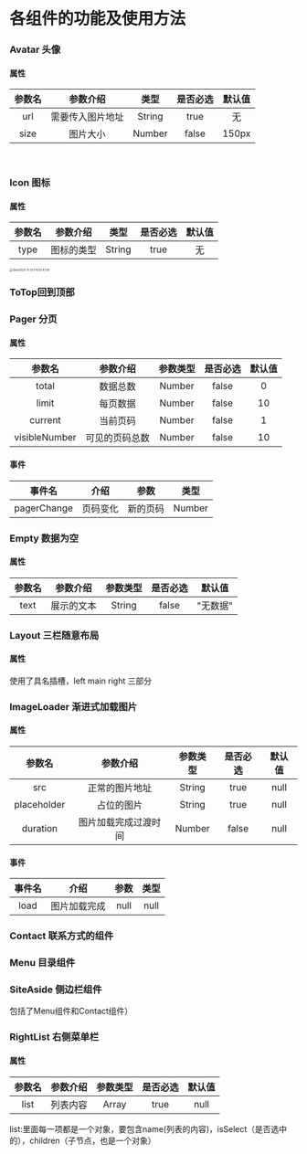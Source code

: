 
# 各组件的功能及使用方法
### Avatar 头像
#### 属性

| 参数名 | 参数介绍| 类型 | 是否必选|默认值|
|:---------:| :---------:|:---------:|:---------:|:----:|
|url | 需要传入图片地址|String|true|无|
|size| 图片大小|Number|false|150px|

<br>

### Icon 图标
#### 属性

| 参数名 | 参数介绍 | 类型 | 是否必选|默认值|
|:---------:| :----------:|:---:|:---:|:---:|
|type | 图标的类型|String|true|无|

<img src="http://mdrs.yuanjin.tech/img/20201130155542.jpg" alt="iShot2020-11-30下午03.47.09" style="zoom:33%;" />

### ToTop回到顶部
### Pager 分页
#### 属性
|参数名|参数介绍|参数类型|是否必选|默认值|
|:----:|:----:|:----:|:----:|:----:|
|total|数据总数|Number|false|0|
|limit|每页数据|Number|false|10|
|current|当前页码|Number|false|1|
|visibleNumber|可见的页码总数|Number|false|10|

#### 事件
|事件名|介绍|参数|类型|
|:----:|:----:|:----:|:----:|
|pagerChange|页码变化|新的页码|Number|

### Empty 数据为空

#### 属性
|参数名|参数介绍|参数类型|是否必选|默认值|
|:----:|:----:|:----:|:----:|:----:|
|text|展示的文本|String|false|"无数据"|
### Layout 三栏随意布局

#### 属性
使用了具名插槽，left main right 三部分

### ImageLoader  渐进式加载图片
#### 属性
|参数名|参数介绍|参数类型|是否必选|默认值|
|:----:|:----:|:----:|:----:|:----:|
|src|正常的图片地址|String|true|null|
|placeholder|占位的图片|String|true|null|
|duration|图片加载完成过渡时间|Number|false|null|

#### 事件
|事件名|介绍|参数|类型|
|:----:|:----:|:----:|:----:|
|load|图片加载完成|null|null|

### Contact 联系方式的组件

### Menu 目录组件

### SiteAside 侧边栏组件
包括了Menu组件和Contact组件）

### RightList 右侧菜单栏
#### 属性
|参数名|参数介绍|参数类型|是否必选|默认值|
|:----:|:----:|:----:|:----:|:----:|
|list|列表内容|Array|true|null|
list:里面每一项都是一个对象，要包含name(列表的内容)，isSelect（是否选中的），children（子节点，也是一个对象）